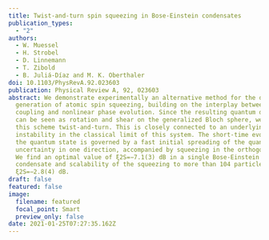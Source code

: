 ```yaml
---
title: Twist-and-turn spin squeezing in Bose-Einstein condensates
publication_types:
  - "2"
authors:
  - W. Muessel
  - H. Strobel
  - D. Linnemann
  - T. Zibold
  - B. Juliá-Díaz and M. K. Oberthaler
doi: 10.1103/PhysRevA.92.023603
publication: Physical Review A, 92, 023603
abstract: We demonstrate experimentally an alternative method for the dynamic
  generation of atomic spin squeezing, building on the interplay between linear
  coupling and nonlinear phase evolution. Since the resulting quantum dynamics
  can be seen as rotation and shear on the generalized Bloch sphere, we call
  this scheme twist-and-turn. This is closely connected to an underlying
  instability in the classical limit of this system. The short-time evolution of
  the quantum state is governed by a fast initial spreading of the quantum
  uncertainty in one direction, accompanied by squeezing in the orthogonal axis.
  We find an optimal value of ξ2S=−7.1(3) dB in a single Bose-Einstein
  condensate and scalability of the squeezing to more than 104 particles with
  ξ2S=−2.8(4) dB.
draft: false
featured: false
image:
  filename: featured
  focal_point: Smart
  preview_only: false
date: 2021-01-25T07:27:35.162Z
---
```

